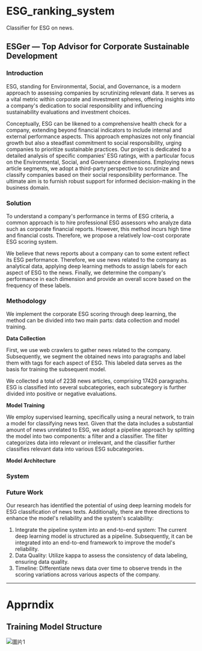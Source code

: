 # ESG_ranking_system

Classifier for ESG on news.

## ESGer — Top Advisor for Corporate Sustainable Development
### Introduction

ESG, standing for Environmental, Social, and Governance, is a modern approach to assessing companies by scrutinizing relevant data. It serves as a vital metric within corporate and investment spheres, offering insights into a company's dedication to social responsibility and influencing sustainability evaluations and investment choices.

Conceptually, ESG can be likened to a comprehensive health check for a company, extending beyond financial indicators to include internal and external performance aspects. This approach emphasizes not only financial growth but also a steadfast commitment to social responsibility, urging companies to prioritize sustainable practices. Our project is dedicated to a detailed analysis of specific companies' ESG ratings, with a particular focus on the Environmental, Social, and Governance dimensions. Employing news article segments, we adopt a third-party perspective to scrutinize and classify companies based on their social responsibility performance. The ultimate aim is to furnish robust support for informed decision-making in the business domain.

### Solution

To understand a company's performance in terms of ESG criteria, a common approach is to hire professional ESG assessors who analyze data such as corporate financial reports. However, this method incurs high time and financial costs. Therefore, we propose a relatively low-cost corporate ESG scoring system.

We believe that news reports about a company can to some extent reflect its ESG performance. Therefore, we use news related to the company as analytical data, applying deep learning methods to assign labels for each aspect of ESG to the news. Finally, we determine the company's performance in each dimension and provide an overall score based on the frequency of these labels.

### Methodology

We implement the corporate ESG scoring through deep learning, the method can be divided into two main parts: data collection and model training.

**Data Collection**

First, we use web crawlers to gather news related to the company. Subsequently, we segment the obtained news into paragraphs and label them with tags for each aspect of ESG. This labeled data serves as the basis for training the subsequent model.

We collected a total of 2238 news articles, comprising 17426 paragraphs. ESG is classified into several subcategories, each subcategory is further divided into positive or negative evaluations.

**Model Training**

We employ supervised learning, specifically using a neural network, to train a model for classifying news text. Given that the data includes a substantial amount of news unrelated to ESG, we adopt a pipeline approach by splitting the model into two components: a filter and a classifier. The filter  categorizes data into relevant or irrelevant, and the classifier further classifies relevant data into various ESG subcategories.

**Model Architecture**

### System 

### Future Work

Our research has identified the potential of using deep learning models for ESG classification of news texts. Additionally, there are three directions to enhance the model's reliability and the system's scalability:

1. Integrate the pipeline system into an end-to-end system: The current deep learning model is structured as a pipeline. Subsequently, it can be integrated into an end-to-end framework to improve the model's reliability.
2. Data Quality: Utilize kappa to assess the consistency of data labeling, ensuring data quality.
3. Timeline: Differentiate news data over time to observe trends in the scoring variations across various aspects of the company.

---

# Apprndix
## Training Model Structure
![圖片1](https://github.com/camlet0630/ESG_ranking_system/assets/91883637/f9ae8a77-fe31-4455-9cbe-34b959b64095)

